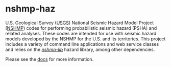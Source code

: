 # nshmp-haz

U.S. Geological Survey ([USGS](https://www.usgs.gov)) National Seismic Hazard Model Project
([NSHMP](https://earthquake.usgs.gov/hazards/)) codes for performing probabilistic seismic
hazard (PSHA) and related analyses. These codes are intended for use with seismic hazard models
developed by the NSHMP for the U.S. and its territories. This project includes a variety of
command line applications and web service classes and relies on the
[*nshmp-lib*](https://code.usgs.gov/ghsc/nshmp/nshmp-lib) hazard library, among other
dependencies.

Please see the [docs](https://code.usgs.gov/ghsc/nshmp/nshmp-haz/-/tree/master/docs) for more information.
